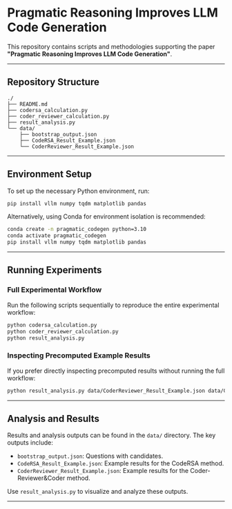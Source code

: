 # Pragmatic Reasoning Improves LLM Code Generation

This repository contains scripts and methodologies supporting the paper **"Pragmatic Reasoning Improves LLM Code Generation"**.

---

## Repository Structure

```
./
├── README.md
├── codersa_calculation.py
├── coder_reviewer_calculation.py
├── result_analysis.py
└── data/
    ├── bootstrap_output.json
    ├── CodeRSA_Result_Example.json
    └── CoderReviewer_Result_Example.json
```

---

## Environment Setup

To set up the necessary Python environment, run:

```bash
pip install vllm numpy tqdm matplotlib pandas
```

Alternatively, using Conda for environment isolation is recommended:

```bash
conda create -n pragmatic_codegen python=3.10
conda activate pragmatic_codegen
pip install vllm numpy tqdm matplotlib pandas
```

---

## Running Experiments

### Full Experimental Workflow

Run the following scripts sequentially to reproduce the entire experimental workflow:

```bash
python codersa_calculation.py
python coder_reviewer_calculation.py
python result_analysis.py
```

### Inspecting Precomputed Example Results

If you prefer directly inspecting precomputed results without running the full workflow:

```bash
python result_analysis.py data/CoderReviewer_Result_Example.json data/CodeRSA_Result_Example.json
```

---

## Analysis and Results

Results and analysis outputs can be found in the `data/` directory. The key outputs include:
- `bootstrap_output.json`: Questions with candidates.
- `CodeRSA_Result_Example.json`: Example results for the CodeRSA method.
- `CoderReviewer_Result_Example.json`: Example results for the Coder-Reviewer&Coder method.

Use `result_analysis.py` to visualize and analyze these outputs.

---

